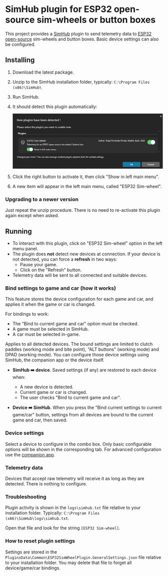 # SimHub plugin for ESP32 open-source sim-wheels or button boxes

This project provides a [SimHub](https://www.simhubdash.com/)
plugin to send telemetry data to
[ESP32 open-source](https://github.com/afpineda/OpenSourceSimWheelESP32)
sim-wheels and button boxes.
Basic device settings can also be configured.

## Installing

1. Download the latest package.
2. Unzip to the SimHub installation folder, typically:
    `C:\Program Files (x86)\SimHub\`
3. Run SimHub.
4. It should detect this plugin automatically:

   ![Plugin detection](./doc/SimHubAutodetect.png)

5. Click the right button to activate it, then click "Show in left main menu".
6. A new item will appear in the left main menu, called "ESP32 Sim-wheel".

### Upgrading to a newer version

Just repeat the unzip procedure.
There is no need to re-activate this plugin again
except when asked.

## Running

- To interact with this plugin, click on "ESP32 Sim-wheel" option
  in the left menu panel.
- The plugin does **not** detect new devices at connection.
  If your device is not detected, you can force a **refresh** in two ways:
  - Pause your game.
  - Click on the "Refresh" button.
- Telemetry data will be sent to all connected and suitable devices.

### Bind settings to game and car (how it works)

This feature stores the device configuration for each game and car,
and applies it when the game or car is changed.

For bindings to work:

- The "Bind to current game and car" option must be checked.
- A game must be selected in SimHub.
- A car must be selected in-game.

Applies to all detected devices.
The bound settings are limited to clutch paddles (working mode and bite point),
"ALT buttons" (working mode) and DPAD (working mode).
You can configure those device settings using SimHub,
the companion app or the device itself.

- **SimHub ➡️ device**.
  Saved settings (if any) are restored to each device when:
  - A new device is detected.
  - Current game or car is changed.
  - The user checks "Bind to current game and car".

- **Device ➡️ SimHub**.
  When you press the "Bind current settings to current game/car" button,
  settings from all devices are bound to the current game and car,
  then saved.

### Device settings

Select a device to configure in the combo box.
Only basic configurable options will be shown in the corresponding tab.
For advanced configuration use the
[companion app](https://github.com/afpineda/SimWheelESP32Config).

### Telemetry data

Devices that accept raw telemetry will receive it as long as they are detected.
There is nothing to configure.

### Troubleshooting

Plugin activity is shown in the `logs\simhub.txt` file relative to
your installation folder. Typically:
`C:\Program Files (x86)\SimHub\logs\simhub.txt`.

Open that file and look for the string `[ESP32 Sim-wheel]`.

### How to reset plugin settings

Settings are stored in the
`PluginsData\Common\ESP32SimWheelPlugin.GeneralSettings.json`
file relative to your installation folder.
You may delete that file to forget all device/game/car bindings.
